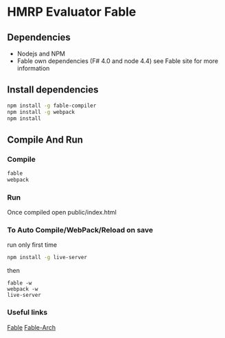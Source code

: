 # HMRP Evaluator Fable

## Dependencies
* Nodejs and NPM
* Fable own dependencies (F# 4.0 and node 4.4) see Fable site for more information

## Install dependencies
```bash
npm install -g fable-compiler
npm install -g webpack
npm install
```

## Compile And Run

### Compile

```bash
fable
webpack
```

### Run

Once compiled open public/index.html

### To Auto Compile/WebPack/Reload on save

run only first time 
```bash
npm install -g live-server
```

then
```
fable -w
webpack -w
live-server
```

### Useful links

[Fable](https://github.com/fable-compiler/)
[Fable-Arch](http://fable.io/fable-arch/#/sample/hello-world)